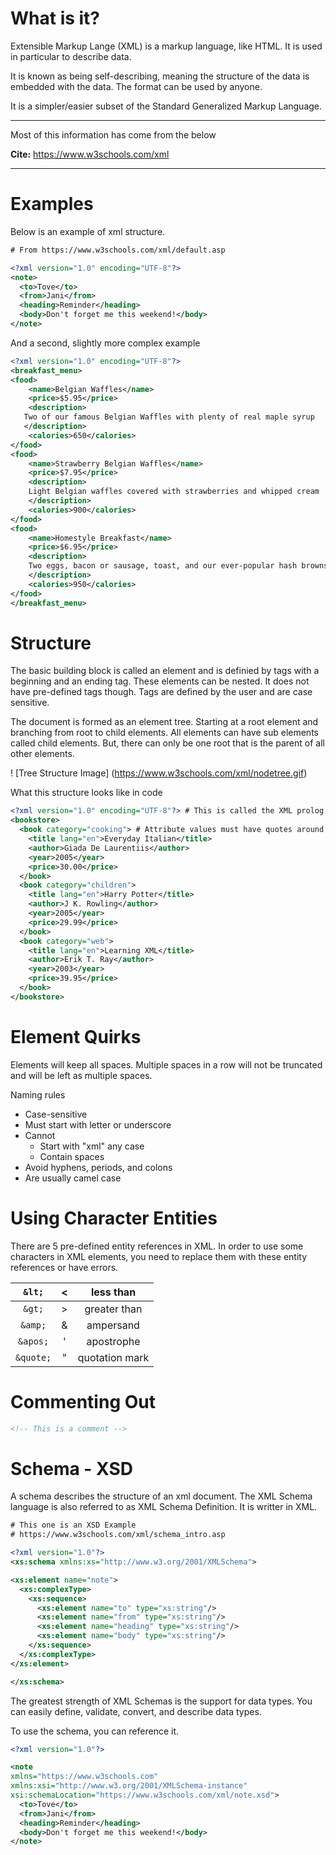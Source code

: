 # What is it?

Extensible Markup Lange (XML) is a markup language, like HTML. It is used in particular to describe data.

It is known as being self-describing, meaning the structure of the data is embedded with the data. The format can be used by anyone.

It is a simpler/easier subset of the Standard Generalized Markup Language.

---

Most of this information has come from the below

**Cite:** https://www.w3schools.com/xml

---



# Examples

Below is an example of xml structure.

```xml
# From https://www.w3schools.com/xml/default.asp

<?xml version="1.0" encoding="UTF-8"?>
<note>
  <to>Tove</to>
  <from>Jani</from>
  <heading>Reminder</heading>
  <body>Don't forget me this weekend!</body>
</note>
```

And a second, slightly more complex example

```xml
<?xml version="1.0" encoding="UTF-8"?>
<breakfast_menu>
<food>
    <name>Belgian Waffles</name>
    <price>$5.95</price>
    <description>
   Two of our famous Belgian Waffles with plenty of real maple syrup
   </description>
    <calories>650</calories>
</food>
<food>
    <name>Strawberry Belgian Waffles</name>
    <price>$7.95</price>
    <description>
    Light Belgian waffles covered with strawberries and whipped cream
    </description>
    <calories>900</calories>
</food>
<food>
    <name>Homestyle Breakfast</name>
    <price>$6.95</price>
    <description>
    Two eggs, bacon or sausage, toast, and our ever-popular hash browns
    </description>
    <calories>950</calories>
</food>
</breakfast_menu>
```



# Structure

The basic building block is called an element and is definied by tags with a beginning and an ending tag. These elements can be nested. It does not have pre-defined tags though. Tags are defined by the user and are case sensitive.

The document is formed as an element tree. Starting at a root element and branching from root to child elements. All elements can have sub elements called child elements. But, there can only be one root that is the parent of all other elements.

! [Tree Structure Image] (https://www.w3schools.com/xml/nodetree.gif)

What this structure looks like in code

```xml
<?xml version="1.0" encoding="UTF-8"?> # This is called the XML prolog, it's optional
<bookstore>
  <book category="cooking"> # Attribute values must have quotes around them
    <title lang="en">Everyday Italian</title>
    <author>Giada De Laurentiis</author>
    <year>2005</year>
    <price>30.00</price>
  </book>
  <book category="children">
    <title lang="en">Harry Potter</title>
    <author>J K. Rowling</author>
    <year>2005</year>
    <price>29.99</price>
  </book>
  <book category="web">
    <title lang="en">Learning XML</title>
    <author>Erik T. Ray</author>
    <year>2003</year>
    <price>39.95</price>
  </book>
</bookstore>
```



# Element Quirks

Elements will keep all spaces. Multiple spaces in a row will not be truncated and will be left as multiple spaces.

Naming rules

* Case-sensitive
* Must start with letter or underscore
* Cannot
  * Start with "xml" any case
  * Contain spaces
* Avoid hyphens, periods, and colons
* Are usually camel case

# Using Character Entities

There are 5 pre-defined entity references in XML. In order to use some characters in XML elements, you need to replace them with these entity references or have errors.

|  `&lt;`   |  <   |   less than    |
| :-------: | :--: | :------------: |
|  `&gt;`   |  >   |  greater than  |
|  `&amp;`  |  &   |   ampersand    |
| `&apos;`  |  '   |   apostrophe   |
| `&quote;` |  "   | quotation mark |



# Commenting Out

```xml
<!-- This is a comment -->
```



# Schema - XSD

A schema describes the structure of an xml document. The XML Schema language is also referred to as XML Schema Definition. It is writter in XML.

``` xml
# This one is an XSD Example
# https://www.w3schools.com/xml/schema_intro.asp

<?xml version="1.0"?>
<xs:schema xmlns:xs="http://www.w3.org/2001/XMLSchema">

<xs:element name="note">
  <xs:complexType>
    <xs:sequence>
      <xs:element name="to" type="xs:string"/>
      <xs:element name="from" type="xs:string"/>
      <xs:element name="heading" type="xs:string"/>
      <xs:element name="body" type="xs:string"/>
    </xs:sequence>
  </xs:complexType>
</xs:element>

</xs:schema>
```

The greatest strength of XML Schemas is the support for data types. You can easily define, validate, convert, and describe data types.

To use the schema, you can reference it.

```xml
<?xml version="1.0"?>

<note
xmlns="https://www.w3schools.com"
xmlns:xsi="http://www.w3.org/2001/XMLSchema-instance"
xsi:schemaLocation="https://www.w3schools.com/xml/note.xsd">
  <to>Tove</to>
  <from>Jani</from>
  <heading>Reminder</heading>
  <body>Don't forget me this weekend!</body>
</note>
```

